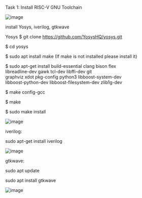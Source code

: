 Task 1:
Install RISC-V GNU Toolchain 

![image](https://github.com/armarshamas/VSDSQUADRON_Mini/assets/73387351/23158c82-c463-440f-9260-cc34f4fb5b1c)

install Yosys, iverilog, gtkwave

Yosys
$ git clone https://github.com/YosysHQ/yosys.git

$ cd yosys

$ sudo apt install make (If make is not installed please install it) 

$ sudo apt-get install build-essential clang bison flex \
    libreadline-dev gawk tcl-dev libffi-dev git \
    graphviz xdot pkg-config python3 libboost-system-dev \
    libboost-python-dev libboost-filesystem-dev zlib1g-dev

$ make config-gcc

$ make 

$ sudo make install

![image](https://github.com/armarshamas/VSDSQUADRON_Mini/assets/73387351/a4c6dc0a-1e3b-41c0-b4f1-69a30904f848)

iverilog:

sudo apt-get install iverilog

![image](https://github.com/armarshamas/VSDSQUADRON_Mini/assets/73387351/0bc2b5bd-a124-4416-bd97-86a692300c78)

gtkwave:

sudo apt update

sudo apt install gtkwave

![image](https://github.com/armarshamas/VSDSQUADRON_Mini/assets/73387351/8deb50fc-2602-47cd-a561-23c87864102f)

